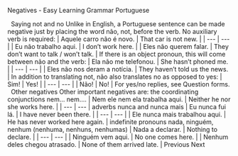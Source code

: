 Negatives - Easy Learning Grammar Portuguese
 
 
Saying not and no
Unlike in English, a Portuguese sentence can be made negative just by placing the word não, not, before the verb. No auxiliary verb is required:
| Aquele carro não é novo. | That car is not new. |
| --- | --- |
| Eu não trabalho aqui. | I don’t work here. |
| Eles não querem falar. | They don’t want to talk / won’t talk. |
If there is an object pronoun, this will come between não and the verb:
| Ela não me telefonou. | She hasn’t phoned me. |
| --- | --- |
| Eles não nos deram a notícia. | They haven’t told us the news. |
In addition to translating not, não also translates no as opposed to yes:
| Sim! | Yes! |
| --- | --- |
| Não! | No! |
For yes/no replies, see Question forms.
 
Other negatives
Other important negatives are:
the coordinating conjunctions nem… nem….
| Nem ele nem ela trabalha aqui. | Neither he nor she works here. |
| --- | --- |
adverbs nunca and nunca mais
| Eu nunca fui lá. | I have never been there. |
| --- | --- |
| Ele nunca mais trabalhou aqui. | He has never worked here again. |
indefinite pronouns nada, ninguém, nenhum (nenhuma, nenhuns, nenhumas)
| Nada a declarar. | Nothing to declare. |
| --- | --- |
| Ninguém vem aqui. | No one comes here. |
| Nenhum deles chegou atrasado. | None of them arrived late. |
Previous
Next

